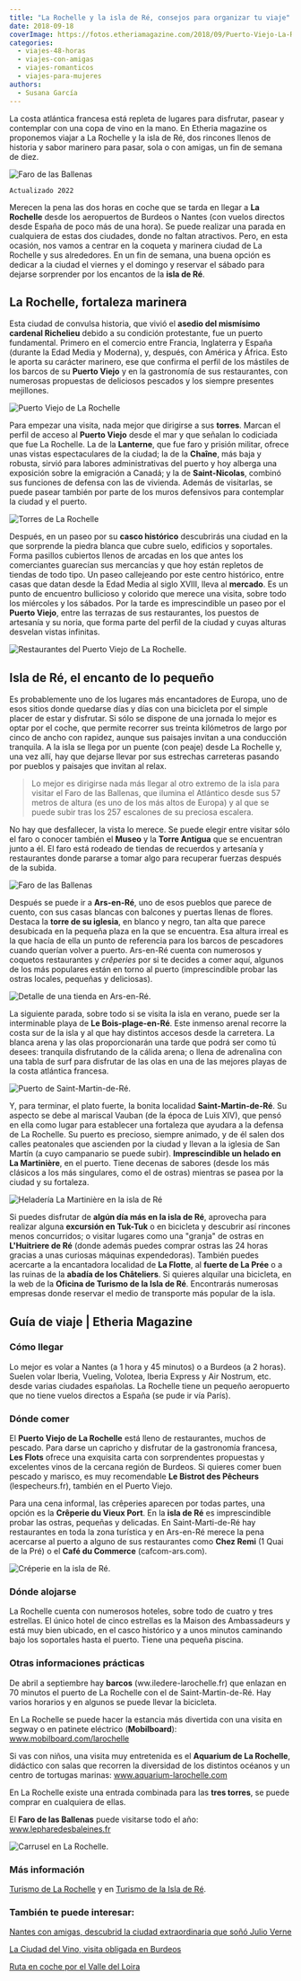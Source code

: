 ```yaml
---
title: "La Rochelle y la isla de Ré, consejos para organizar tu viaje"
date: 2018-09-18
coverImage: https://fotos.etheriamagazine.com/2018/09/Puerto-Viejo-La-Rochelle-e1578818092619.jpg
categories: 
  - viajes-48-horas
  - viajes-con-amigas
  - viajes-romanticos
  - viajes-para-mujeres
authors: 
  - Susana García
---
```


La costa atlántica francesa está repleta de lugares para disfrutar, pasear y contemplar 
con una copa de vino en la mano. En Etheria magazine os proponemos viajar a La Rochelle 
y la isla de Ré, dos rincones llenos de historia y sabor marinero para pasar, sola o con 
amigas, un fin de semana de diez. 

![Faro de las Ballenas](https://fotos.etheriamagazine.com/2018/09/Isla-de-Re-faro-de-las-Ballenas-1024x844.jpg "Faro de las Ballenas en la isla de Ré. © Susana García")

```
Actualizado 2022
```

Merecen la pena las dos horas en coche que se tarda en llegar a **La Rochelle** desde 
los aeropuertos de Burdeos o Nantes (con vuelos directos desde España de poco más de una 
hora). Se puede realizar una parada en cualquiera de estas dos ciudades, donde no faltan 
atractivos. Pero, en esta ocasión, nos vamos a centrar en la coqueta y marinera ciudad 
de La Rochelle y sus alrededores. En un fin de semana, una buena opción es dedicar a la 
ciudad el viernes y el domingo y reservar el sábado para dejarse sorprender por los 
encantos de la **isla de Ré**. 

## La Rochelle, fortaleza marinera

Esta ciudad de convulsa historia, que vivió el **asedio del mismísimo cardenal 
Richelieu** debido a su condición protestante, fue un puerto fundamental. Primero en el 
comercio entre Francia, Inglaterra y España (durante la Edad Media y Moderna), y, 
después, con América y África. Esto le aporta su carácter marinero, ese que confirma el 
perfil de los mástiles de los barcos de su **Puerto Viejo** y en la gastronomía de sus 
restaurantes, con numerosas propuestas de deliciosos pescados y los siempre presentes 
mejillones. 

![Puerto Viejo de La Rochelle](https://fotos.etheriamagazine.com/2018/09/Puerto-Viejo-La-Rochelle-1024x682.jpg "Puerto Viejo de La Rochelle. © Susana García.")

Para empezar una visita, nada mejor que dirigirse a sus **torres**. Marcan el perfil de 
acceso al **Puerto Viejo** desde el mar y que señalan lo codiciada que fue La Rochelle. 
La de la **Lanterne**, que fue faro y prisión militar, ofrece unas vistas espectaculares 
de la ciudad; la de la **Chaîne**, más baja y robusta, sirvió para labores 
administrativas del puerto y hoy alberga una exposición sobre la emigración a Canadá; y 
la de **Saint-Nicolas**, combinó sus funciones de defensa con las de vivienda. Además de 
visitarlas, se puede pasear también por parte de los muros defensivos para contemplar la 
ciudad y el puerto. 

![Torres de La Rochelle](https://fotos.etheriamagazine.com/2018/09/Torres-de-La-Rochelle-1024x671.jpg "Vistas desde la torre de la Lanterne de otras dos: la de Saint-Nicolas y la de la Chaîne. © Susana García.")

Después, en un paseo por su **casco histórico** descubrirás una ciudad en la que 
sorprende la piedra blanca que cubre suelo, edificios y soportales. Forma pasillos 
cubiertos llenos de arcadas en los que antes los comerciantes guarecían sus mercancías y 
que hoy están repletos de tiendas de todo tipo. Un paseo callejeando por este centro 
histórico, entre casas que datan desde la Edad Media al siglo XVIII, lleva al 
**mercado**. Es un punto de encuentro bullicioso y colorido que merece una visita, sobre 
todo los miércoles y los sábados. Por la tarde es imprescindible un paseo por el 
**Puerto Viejo**, entre las terrazas de sus restaurantes, los puestos de artesanía y su 
noria, que forma parte del perfil de la ciudad y cuyas alturas desvelan vistas 
infinitas. 

![Restaurantes del Puerto Viejo de La Rochelle.](https://fotos.etheriamagazine.com/2018/09/la-rochelle-puerto-viejo-1024x683.jpg "Restaurantes del Puerto Viejo de La Rochelle. © Susana García.")

## Isla de Ré, el encanto de lo pequeño

Es probablemente uno de los lugares más encantadores de Europa, uno de esos sitios donde 
quedarse días y días con una bicicleta por el simple placer de estar y disfrutar. Si 
sólo se dispone de una jornada lo mejor es optar por el coche, que permite recorrer sus 
treinta kilómetros de largo por cinco de ancho con rapidez, aunque sus paisajes invitan 
a una conducción tranquila. A la isla se llega por un puente (con peaje) desde La 
Rochelle y, una vez allí, hay que dejarse llevar por sus estrechas carreteras pasando 
por pueblos y paisajes que invitan al relax. 

> Lo mejor es dirigirse nada más llegar al otro extremo de la isla para visitar el Faro de 
> las Ballenas, que ilumina el Atlántico desde sus 57 metros de altura (es uno de los más 
> altos de Europa) y al que se puede subir tras los 257 escalones de su preciosa escalera. 

No hay que desfallecer, la vista lo merece. Se puede elegir entre visitar sólo el faro o 
conocer también el **Museo** y la **Torre Antigua** que se encuentran junto a él. El 
faro está rodeado de tiendas de recuerdos y artesanía y restaurantes donde pararse a 
tomar algo para recuperar fuerzas después de la subida. 

![Faro de las Ballenas](https://fotos.etheriamagazine.com/2018/09/Isla-de-Re-interior-Faro-de-las-Ballenas-1024x683.jpg "Escalera de caracol del interior del Faro de las Ballenas. © Susana García.")

Después se puede ir a **Ars-en-Ré**, uno de esos pueblos que parece de cuento, con sus 
casas blancas con balcones y puertas llenas de flores. Destaca la **torre de su 
iglesia**, en blanco y negro, tan alta que parece desubicada en la pequeña plaza en la 
que se encuentra. Esa altura irreal es la que hacía de ella un punto de referencia para 
los barcos de pescadores cuando querían volver a puerto. Ars-en-Ré cuenta con numerosos 
y coquetos restaurantes y _crêperies_ por si te decides a comer aquí, algunos de los más 
populares están en torno al puerto (imprescindible probar las ostras locales, pequeñas y 
deliciosas). 

![Detalle de una tienda en Ars-en-Ré.](https://fotos.etheriamagazine.com/2018/09/Ars-en-Re-puesto-1024x683.jpg "Detalle de una tienda en Ars-en-Ré. © Susana García.")

La siguiente parada, sobre todo si se visita la isla en verano, puede ser la 
interminable playa de **Le Bois-plage-en-Ré**. Este inmenso arenal recorre la costa sur 
de la isla y al que hay distintos accesos desde la carretera. La blanca arena y las olas 
proporcionarán una tarde que podrá ser como tú desees: tranquila disfrutando de la 
cálida arena; o llena de adrenalina con una tabla de surf para disfrutar de las olas en 
una de las mejores playas de la costa atlántica francesa. 

![Puerto de Saint-Martin-de-Ré.](https://fotos.etheriamagazine.com/2018/09/Isla-de-Re-Saint-Martin-de-Re-1024x672.jpg "Puerto de Saint-Martin-de-Ré. © Susana García.")

Y, para terminar, el plato fuerte, la bonita localidad **Saint-Martin-de-Ré**. Su 
aspecto se debe al mariscal Vauban (de la época de Luis XIV), que pensó en ella como 
lugar para establecer una fortaleza que ayudara a la defensa de La Rochelle. Su puerto 
es precioso, siempre animado, y de él salen dos calles peatonales que ascienden por la 
ciudad y llevan a la iglesia de San Martín (a cuyo campanario se puede subir). 
**Imprescindible un helado en La Martinière**, en el puerto. Tiene decenas de sabores 
(desde los más clásicos a los más singulares, como el de ostras) mientras se pasea por 
la ciudad y su fortaleza. 

![Heladería La Martinière en la isla de Ré](https://fotos.etheriamagazine.com/2018/09/Saint-Martin-de-Re-La-Martiniere-1024x682.jpg "No puedes perderte un helado en La Martinière, en Saint-Martin-de Ré. © Susana García.")

Si puedes disfrutar de **algún día más en la isla de Ré**, aprovecha para realizar 
alguna **excursión en Tuk-Tuk** o en bicicleta y descubrir así rincones menos 
concurridos; o visitar lugares como una "granja" de ostras en **L'Huitriere de Ré** 
(donde además puedes comprar ostras las 24 horas gracias a unas curiosas máquinas 
expendedoras). También puedes acercarte a la encantadora localidad de **La Flotte**, al 
**fuerte de La Prée** o a las ruinas de la **abadía de los Châteliers**. Si quieres 
alquilar una bicicleta, en la web de la **Oficina de Turismo de la Isla de Ré**. 
Encontrarás numerosas empresas donde reservar el medio de transporte más popular de la 
isla. 

## Guía de viaje | Etheria Magazine

### Cómo llegar

Lo mejor es volar a Nantes (a 1 hora y 45 minutos) o a Burdeos (a 2 horas). Suelen volar 
Iberia, Vueling, Volotea, Iberia Express y Air Nostrum, etc. desde varias ciudades 
españolas. La Rochelle tiene un pequeño aeropuerto que no tiene vuelos directos a España 
(se pude ir vía París). 

### Dónde comer

El **Puerto Viejo de La Rochelle** está lleno de restaurantes, muchos de pescado. Para 
darse un capricho y disfrutar de la gastronomía francesa, **Les Flots** ofrece una 
exquisita carta con sorprendentes propuestas y excelentes vinos de la cercana región de 
Burdeos. Si quieres comer buen pescado y marisco, es muy recomendable **Le Bistrot des 
Pêcheurs** (lespecheurs.fr), también en el Puerto Viejo. 

Para una cena informal, las crêperies aparecen por todas partes, una opción es la 
**Crêperie du Vieux Port**. En la **isla de Ré** es imprescindible probar las ostras, 
pequeñas y delicadas. En Saint-Marti-de-Ré hay restaurantes en toda la zona turística y 
en Ars-en-Ré merece la pena acercarse al puerto a alguno de sus restaurantes como **Chez 
Remi** (1 Quai de la Pré) o el **Café du Commerce** (cafcom-ars.com). 

![Créperie en la isla de Ré.](https://fotos.etheriamagazine.com/2018/09/Isla-de-re-creperie.jpg "Créperie en la isla de Ré. © SG")

### Dónde alojarse

La Rochelle cuenta con numerosos hoteles, sobre todo de cuatro y tres estrellas. El 
único hotel de cinco estrellas es la Maison des Ambassadeurs y está muy bien ubicado, en 
el casco histórico y a unos minutos caminando bajo los soportales hasta el puerto. Tiene 
una pequeña piscina. 

### Otras informaciones prácticas

De abril a septiembre hay **barcos** (ww.iledere-larochelle.fr) que enlazan en 70 
minutos el puerto de La Rochelle con el de Saint-Martin-de-Ré. Hay varios horarios y en 
algunos se puede llevar la bicicleta. 

En La Rochelle se puede hacer la estancia más divertida con una visita en segway o en 
patinete eléctrico (**Mobilboard**): www.mobilboard.com/larochelle 

Si vas con niños, una visita muy entretenida es el **Aquarium de La Rochelle**, 
didáctico con salas que recorren la diversidad de los distintos océanos y un centro de 
tortugas marinas: www.aquarium-larochelle.com 

En La Rochelle existe una entrada combinada para las **tres torres**, se puede comprar 
en cualquiera de ellas. 

El **Faro de las Ballenas** puede visitarse todo el año: www.lepharedesbaleines.fr 

![Carrusel en La Rochelle.](https://fotos.etheriamagazine.com/2018/09/La-Rochelle-carrusel-1-900x600.jpg "Carrusel en La Rochelle. © SG")

### Más información

[Turismo de La Rochelle](http://www.larochelle-turismo.es) y en [Turismo de la Isla de 
Ré](https://www.isladere.es). 

### También te puede interesar:

[Nantes con amigas, descubrid la ciudad extraordinaria que soñó Julio 
Verne](https://etheriamagazine.com/2019/08/29/que-ver-hacer-en-nantes-la-ciudad-francesa-creativa/) 

[La Ciudad del Vino, visita obligada en 
Burdeos](https://etheriamagazine.com/2018/12/12/la-ciudad-del-vino-visita-obligada-en-burdeos/) 

[Ruta en coche por el Valle del 
Loira](https://etheriamagazine.com/2019/03/14/que-ver-ruta-en-coche-valle-del-loira/)
